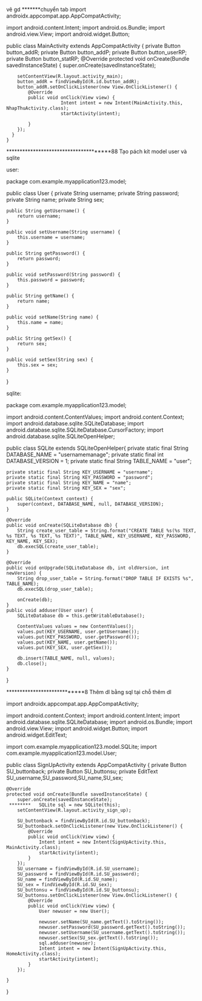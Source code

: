 vẽ gd
*******chuyển tab
import androidx.appcompat.app.AppCompatActivity;

import android.content.Intent;
import android.os.Bundle;
import android.view.View;
import android.widget.Button;

public class MainActivity extends AppCompatActivity {
    private Button button_addR;
    private Button button_addP;
    private Button button_userRP;
    private Button button_statRP;
    @Override
    protected void onCreate(Bundle savedInstanceState) {
        super.onCreate(savedInstanceState);

        setContentView(R.layout.activity_main);
        button_addR = findViewById(R.id.button_addR);
        button_addR.setOnClickListener(new View.OnClickListener() {
            @Override
            public void onClick(View view) {
                        Intent intent = new Intent(MainActivity.this, NhapThuActivity.class);
                        startActivity(intent);

            }
        });
      }
    }



**************************************88
    Tạo pách kít model user và sqlite

  user:

  package com.example.myapplication123.model;

public class User {
    private String username;
    private String password;
    private String name;
    private String sex;

    public String getUsername() {
        return username;
    }

    public void setUsername(String username) {
        this.username = username;
    }

    public String getPassword() {
        return password;
    }

    public void setPassword(String password) {
        this.password = password;
    }

    public String getName() {
        return name;
    }

    public void setName(String name) {
        this.name = name;
    }

    public String getSex() {
        return sex;
    }

    public void setSex(String sex) {
        this.sex = sex;
    }
}


sqlite:

package com.example.myapplication123.model;

import android.content.ContentValues;
import android.content.Context;
import android.database.sqlite.SQLiteDatabase;
import android.database.sqlite.SQLiteDatabase.CursorFactory;
import android.database.sqlite.SQLiteOpenHelper;

public class SQLite extends SQLiteOpenHelper{
    private static final String DATABASE_NAME = "usernamemanage";
    private static final int DATABASE_VERSION = 1;
    private static final String TABLE_NAME = "user";

    private static final String KEY_USERNAME = "username";
    private static final String KEY_PASSWORD = "password";
    private static final String KEY_NAME = "name";
    private static final String KEY_SEX = "sex";

    public SQLite(Context context) {
        super(context, DATABASE_NAME, null, DATABASE_VERSION);
    }

    @Override
    public void onCreate(SQLiteDatabase db) {
        String create_user_table = String.format("CREATE TABLE %s(%s TEXT, %s TEXT, %s TEXT, %s TEXT)", TABLE_NAME, KEY_USERNAME, KEY_PASSWORD, KEY_NAME, KEY_SEX);
        db.execSQL(create_user_table);
    }

    @Override
    public void onUpgrade(SQLiteDatabase db, int oldVersion, int newVersion) {
        String drop_user_table = String.format("DROP TABLE IF EXISTS %s", TABLE_NAME);
        db.execSQL(drop_user_table);

        onCreate(db);
    }
    public void adduser(User user) {
        SQLiteDatabase db = this.getWritableDatabase();

        ContentValues values = new ContentValues();
        values.put(KEY_USERNAME, user.getUsername());
        values.put(KEY_PASSWORD, user.getPassword());
        values.put(KEY_NAME, user.getName());
        values.put(KEY_SEX, user.getSex());

        db.insert(TABLE_NAME, null, values);
        db.close();
    }

}



****************************8
Thêm dl bằng sql tại chỗ thêm dl


import androidx.appcompat.app.AppCompatActivity;

import android.content.Context;
import android.content.Intent;
import android.database.sqlite.SQLiteDatabase;
import android.os.Bundle;
import android.view.View;
import android.widget.Button;
import android.widget.EditText;

import com.example.myapplication123.model.SQLite;
import com.example.myapplication123.model.User;

public class SignUpActivity extends AppCompatActivity {
    private Button SU_buttonback;
    private Button SU_buttonsu;
    private EditText SU_username,SU_password,SU_name,SU_sex;


    @Override
    protected void onCreate(Bundle savedInstanceState) {
        super.onCreate(savedInstanceState);
     ********   SQLite sql = new SQLite(this);
        setContentView(R.layout.activity_sign_up);

        SU_buttonback = findViewById(R.id.SU_buttonback);
        SU_buttonback.setOnClickListener(new View.OnClickListener() {
            @Override
            public void onClick(View view) {
                Intent intent = new Intent(SignUpActivity.this, MainActivity.class);
                startActivity(intent);
            }
        });
        SU_username = findViewById(R.id.SU_username);
        SU_password = findViewById(R.id.SU_password);
        SU_name = findViewById(R.id.SU_name);
        SU_sex = findViewById(R.id.SU_sex);
        SU_buttonsu = findViewById(R.id.SU_buttonsu);
        SU_buttonsu.setOnClickListener(new View.OnClickListener() {
            @Override
            public void onClick(View view) {
                User newuser = new User();

                newuser.setName(SU_name.getText().toString());
                newuser.setPassword(SU_password.getText().toString());
                newuser.setUsername(SU_username.getText().toString());
                newuser.setSex(SU_sex.getText().toString());
                sql.adduser(newuser);
                Intent intent = new Intent(SignUpActivity.this, HomeActivity.class);
                startActivity(intent);
            }
        });

    }
}

